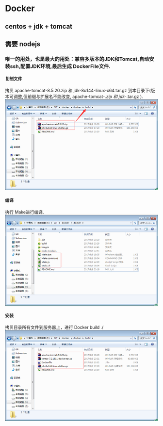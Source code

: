 # Docker
## centos + jdk + tomcat 
## 需要 nodejs 


### 唯一的用处，也是最大的用处：兼容多版本的JDK和Tomcat,自动安装ssh,配置JDK环境,最后生成 DockerFile文件.

#### 复制文件
拷贝 apache-tomcat-8.5.20.zip 和 jdk-8u144-linux-x64.tar.gz 到本目录下(版本可调整,但前缀与扩展名不能改变, apache-tomcat-*.zip 和 jdk-*.tar.gz ).
![image](https://github.com/lianshufeng/docker/blob/master/pic/copy.png)

#### 编译
执行 Make进行编译.
![image](https://github.com/lianshufeng/docker/blob/master/pic/make.png)

#### 安装
拷贝目录所有文件到服务器上，进行 Docker build ./
![image](https://github.com/lianshufeng/docker/blob/master/pic/build.png)






